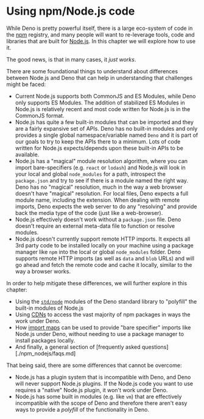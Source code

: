# Using npm/Node.js code

While Deno is pretty powerful itself, there is a large eco-system of code in the
[npm](https://npmjs.com/) registry, and many people will want to re-leverage
tools, code and libraries that are built for [Node.js](https://nodejs.org/). In
this chapter we will explore how to use it.

The good news, is that in many cases, it _just works_.

There are some foundational things to understand about differences between
Node.js and Deno that can help in understanding that challenges might be faced:

- Current Node.js supports both CommonJS and ES Modules, while Deno only
  supports ES Modules. The addition of stabilized ES Modules in Node.js is
  relatively recent and most code written for Node.js is in the CommonJS format.
- Node.js has quite a few built-in modules that can be imported and they are a
  fairly expansive set of APIs. Deno has no built-in modules and only provides a
  single global namespace/variable named `Deno` and it is part of our goals to
  try to keep the APIs there to a minimum. Lots of code written for Node.js
  expects/depends upon these built-in APIs to be available.
- Node.js has a "magical" module resolution algorithm, where you can import
  bare-specifiers (e.g. `react` or `lodash`) and Node.js will look in your local
  and global `node_modules` for a path, introspect the `package.json` and try to
  see if there is a module named the right way. Deno has no "magical"
  resolution, much in the way a web browser doesn't have "magical" resolution.
  For local files, Deno expects a full module name, including the extension.
  When dealing with remote imports, Deno expects the web server to do any
  "resolving" and provide back the media type of the code (just like a
  web-browser).
- Node.js effectively doesn't work without a `package.json` file. Deno doesn't
  require an external meta-data file to function or resolve modules.
- Node.js doesn't currently support remote HTTP imports. It expects all 3rd
  party code to be installed locally on your machine using a package manager
  like `npm` into the local or global `node_modules` folder. Deno supports
  remote HTTP imports (as well as `data` and `blob` URLs) and will go ahead and
  fetch the remote code and cache it locally, similar to the way a browser
  works.

In order to help mitigate these differences, we will further explore in this
chapter:

- Using the [`std/node`](./npm_nodejs/std_node.md) modules of the Deno standard
  library to "polyfill" the built-in modules of Node.js
- Using [CDNs](./npm_nodejs/cdns.md) to access the vast majority of npm packages
  in ways the work under Deno.
- How [import maps](./npm_nodejs/import_maps.md) can be used to provide "bare
  specifier" imports like Node.js under Deno, without needing to use a package
  manager to install packages locally.
- And finally, a general section of [frequently asked
  questions][./npm_nodejs/faqs.md]

That being said, there are some differences that cannot be overcome:

- Node.js has a plugin system that is incompatible with Deno, and Deno will
  never support Node.js plugins. If the Node.js code you want to use requires a
  "native" Node.js plugin, it won't work under Deno.
- Node.js has some built in modules (e.g. like `vm`) that are effectively
  incompatible with the scope of Deno and therefore there aren't easy ways to
  provide a _polyfill_ of the functionality in Deno.

